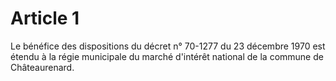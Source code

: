 # Article 1

Le bénéfice des dispositions du décret n° 70-1277 du 23 décembre 1970 est étendu à la régie municipale du marché d'intérêt national de la commune de Châteaurenard.
